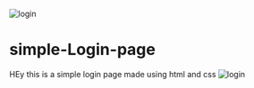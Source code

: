 ![login](https://user-images.githubusercontent.com/113116498/203992326-609ca6a5-33aa-49e6-b7f7-8eb42164cacf.png)
# simple-Login-page
HEy this is a simple login page made using html and css
![login](https://user-images.githubusercontent.com/113116498/203992343-97495154-035b-41fa-9e7b-7bb05e7b6859.png)
